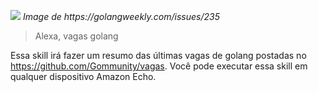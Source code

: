 <p>
  <img src="https://user-images.githubusercontent.com/4256471/67168583-60f9f900-f37c-11e9-8957-08024ab3ef74.jpg">
  <em>Image de https://golangweekly.com/issues/235</em>
</p>

> Alexa, vagas golang

Essa skill irá fazer um resumo das últimas vagas de golang postadas no https://github.com/Gommunity/vagas. Você pode executar essa skill em qualquer dispositivo Amazon Echo.

